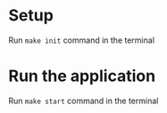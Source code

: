 # Setup

Run `make init` command in the terminal

# Run the application

Run `make start` command in the terminal
